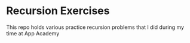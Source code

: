# Recursion Exercises

This repo holds various practice recursion problems that I did during my time at App Academy